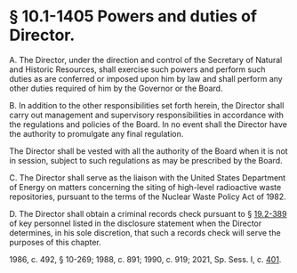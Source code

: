 # § 10.1-1405 Powers and duties of Director.

<p>A. The Director, under the direction and control of the Secretary of Natural and Historic Resources, shall exercise such powers and perform such duties as are conferred or imposed upon him by law and shall perform any other duties required of him by the Governor or the Board.</p><p>B. In addition to the other responsibilities set forth herein, the Director shall carry out management and supervisory responsibilities in accordance with the regulations and policies of the Board. In no event shall the Director have the authority to promulgate any final regulation.</p><p>The Director shall be vested with all the authority of the Board when it is not in session, subject to such regulations as may be prescribed by the Board.</p><p>C. The Director shall serve as the liaison with the United States Department of Energy on matters concerning the siting of high-level radioactive waste repositories, pursuant to the terms of the Nuclear Waste Policy Act of 1982.</p><p>D. The Director shall obtain a criminal records check pursuant to § <a href='/vacode/19.2-389/'>19.2-389</a> of key personnel listed in the disclosure statement when the Director determines, in his sole discretion, that such a records check will serve the purposes of this chapter.</p><p>1986, c. 492, § 10-269; 1988, c. 891; 1990, c. 919; 2021, Sp. Sess. I, c. <a href='http://lis.virginia.gov/cgi-bin/legp604.exe?212+ful+CHAP0401'>401</a>.</p>